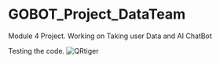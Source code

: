 # GOBOT_Project_DataTeam
Module 4 Project. Working on Taking user Data and AI ChatBot

Testing the code.
![QRtiger](https://user-images.githubusercontent.com/51713512/169175493-28a03588-0e9e-41e1-bbb7-3723852d63d6.png)
